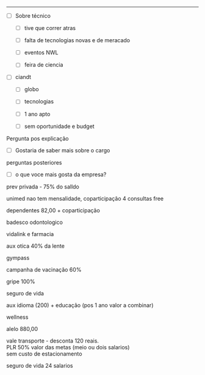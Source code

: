 ---

  

- [ ] Sobre técnico
    
    - [ ] tive que correr atras
    - [ ] falta de tecnologias novas e de meracado
    - [ ] eventos NWL
    - [ ] feira de ciencia
    
      
    
- [ ] ciandt
    - [ ] globo
    - [ ] tecnologias
    - [ ] 1 ano apto
    - [ ] sem oportunidade e budget

  

Pergunta pos explicação

- [ ] Gostaria de saber mais sobre o cargo

  

perguntas posteriores

- [ ] o que voce mais gosta da empresa?

  

  

  

prev privada - 75% do salldo

unimed nao tem mensalidade, coparticipação 4 consultas free

dependentes 82,00 + coparticipação

badesco odontologico

vidalink e farmacia

aux otica 40% da lente

gympass

campanha de vacinação 60%

gripe 100%

seguro de vida

aux idioma (200) + educação (pos 1 ano valor a combinar)

wellness

alelo 880,00

vale transporte - desconta 120 reais.  
PLR 50% valor das metas (meio ou dois salarios)  
sem custo de estacionamento  

seguro de vida 24 salarios